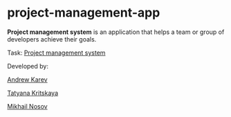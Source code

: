 # project-management-app

**Project management system** is an application that helps a team or group of developers achieve their goals.

Task: [Project management system](https://github.com/rolling-scopes-school/tasks/blob/master/tasks/react/project-management-system-EN.md)


Developed by:

[Andrew Karev](https://github.com/andrewkarev)

[Tatyana Kritskaya](https://github.com/kritskaya)

[Mikhail Nosov](https://github.com/nos64)
